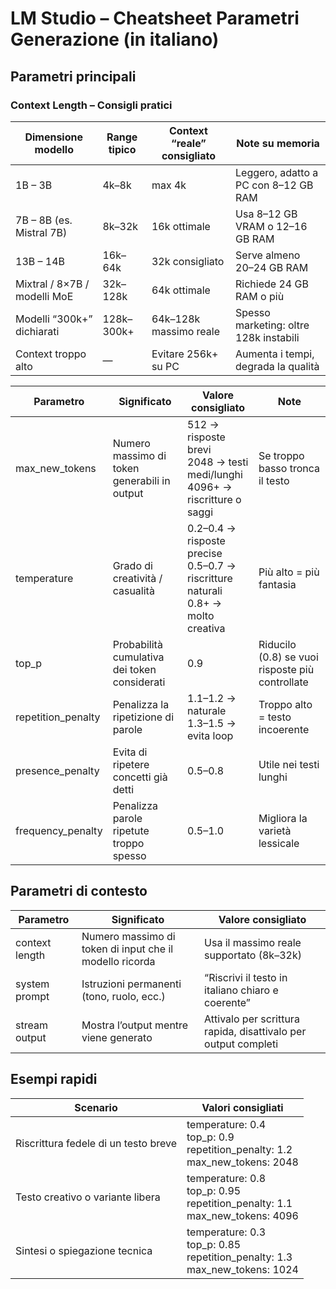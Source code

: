 # LM Studio – Cheatsheet Parametri Generazione (in italiano)

## Parametri principali

### Context Length – Consigli pratici

| Dimensione modello | Range tipico | Context “reale” consigliato | Note su memoria |
|--------------------|---------------|-----------------------------|-----------------|
| 1B – 3B | 4k–8k | max 4k | Leggero, adatto a PC con 8–12 GB RAM |
| 7B – 8B (es. Mistral 7B) | 8k–32k | 16k ottimale | Usa 8–12 GB VRAM o 12–16 GB RAM |
| 13B – 14B | 16k–64k | 32k consigliato | Serve almeno 20–24 GB RAM |
| Mixtral / 8×7B / modelli MoE | 32k–128k | 64k ottimale | Richiede 24 GB RAM o più |
| Modelli “300k+” dichiarati | 128k–300k+ | 64k–128k massimo reale | Spesso marketing: oltre 128k instabili |
| Context troppo alto | — | Evitare 256k+ su PC | Aumenta i tempi, degrada la qualità |

| Parametro | Significato | Valore consigliato | Note |
|------------|--------------|--------------------|------|
| max_new_tokens | Numero massimo di token generabili in output | 512 → risposte brevi<br>2048 → testi medi/lunghi<br>4096+ → riscritture o saggi | Se troppo basso tronca il testo |
| temperature | Grado di creatività / casualità | 0.2–0.4 → risposte precise<br>0.5–0.7 → riscritture naturali<br>0.8+ → molto creativa | Più alto = più fantasia |
| top_p | Probabilità cumulativa dei token considerati | 0.9 | Riducilo (0.8) se vuoi risposte più controllate |
| repetition_penalty | Penalizza la ripetizione di parole | 1.1–1.2 → naturale<br>1.3–1.5 → evita loop | Troppo alto = testo incoerente |
| presence_penalty | Evita di ripetere concetti già detti | 0.5–0.8 | Utile nei testi lunghi |
| frequency_penalty | Penalizza parole ripetute troppo spesso | 0.5–1.0 | Migliora la varietà lessicale |

## Parametri di contesto

| Parametro | Significato | Valore consigliato |
|------------|--------------|--------------------|
| context length | Numero massimo di token di input che il modello ricorda | Usa il massimo reale supportato (8k–32k) |
| system prompt | Istruzioni permanenti (tono, ruolo, ecc.) | “Riscrivi il testo in italiano chiaro e coerente” |
| stream output | Mostra l’output mentre viene generato | Attivalo per scrittura rapida, disattivalo per output completi |

## Esempi rapidi

| Scenario | Valori consigliati |
|-----------|--------------------|
| Riscrittura fedele di un testo breve | temperature: 0.4<br> top_p: 0.9<br> repetition_penalty: 1.2<br> max_new_tokens: 2048 |
| Testo creativo o variante libera | temperature: 0.8<br> top_p: 0.95<br> repetition_penalty: 1.1<br> max_new_tokens: 4096 |
| Sintesi o spiegazione tecnica | temperature: 0.3<br> top_p: 0.85<br> repetition_penalty: 1.3<br> max_new_tokens: 1024 |


